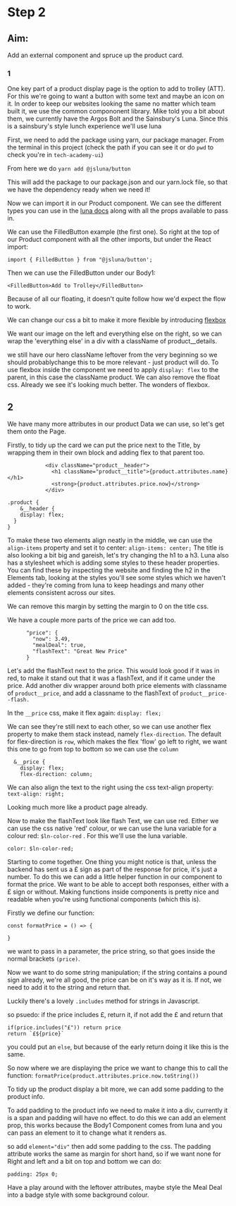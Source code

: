 # Step 2

## Aim:

Add an external component and spruce up the product card.

### 1

One key part of a product display page is the option to add to trolley (ATT). For this we're going to want a button with some text and maybe an icon on it. In order to keep our websites looking the same no matter which team built it, we use the common compononent library. Mike told you a bit about them, we currently have the Argos Bolt and the Sainsbury's Luna. Since this is a sainsbury's style lunch experience we'll use luna

First, we need to add the package using yarn, our package manager. From the terminal in this project (check the path if you can see it or do `pwd` to check you're in `tech-academy-ui`)

From here we do
`yarn add @jsluna/button`

This will add the package to our package.json and our yarn.lock file, so that we have the dependency ready when we need it!

Now we can import it in our Product component. We can see the different types you can use in the [luna docs](https://jsainsburyplc.github.io/luna/#/Packages/Button/Components?id=button-1) along with all the props available to pass in.

We can use the FilledButton example (the first one). So right at the top of our Product component with all the other imports, but under the React import:

```
import { FilledButton } from "@jsluna/button';
```

Then we can use the FilledButton under our Body1:

```
<FilledButton>Add to Trolley</FilledButton>
```

Because of all our floating, it doesn't quite follow how we'd expect the flow to work.

We can change our css a bit to make it more flexible by introducing [flexbox](https://css-tricks.com/snippets/css/a-guide-to-flexbox/)

We want our image on the left and everything else on the right, so we can wrap the 'everything else' in a div with a className of product\_\_details.

we still have our hero className leftover from the very beginning so we should probablychange this to be more relevant - just product will do.
To use flexbox inside the component we need to apply `display: flex` to the parent, in this case the className product.
We can also remove the float css.
Already we see it's looking much better. The wonders of flexbox.

## 2

We have many more attributes in our product Data we can use, so let's get them onto the Page.

Firstly, to tidy up the card we can put the price next to the Title, by wrapping them in their own block and adding flex to that parent too.

```
            <div className="product__header">
              <h1 className="product__title">{product.attributes.name}</h1>
              <strong>{product.attributes.price.now}</strong>
            </div>
```

```
.product {
    &__header {
    display: flex;
  }
}
```

To make these two elements align neatly in the middle, we can use the `align-items` property and set it to center: `align-items: center;`
The title is also looking a bit big and gareish, let's try changing the h1 to a h3.
Luna also has a stylesheet which is adding some styles to these header properties. You can find these by inspecting the website and finding the h2 in the Elements tab, looking at the styles you'll see some styles which we haven't added - they're coming from luna to keep headings and many other elements consistent across our sites.

We can remove this margin by setting the margin to 0 on the title css.

We have a couple more parts of the price we can add too.

```
      "price": {
        "now": 3.49,
        "mealDeal": true,
        "flashText": "Great New Price"
      }
```

Let's add the flashText next to the price.
This would look good if it was in red, to make it stand out that it was a flashText, and if it came under the price.
Add another div wrapper around both price elements with classname of `product__price`, and add a classname to the flashText of `product__price--flash.`

In the `__price` css, make it flex again: `display: flex;`

We can see they're still next to each other, so we can use another flex property to make them stack instead, namely `flex-direction`. The default for flex-direction is `row`, which makes the flex 'flow' go left to right, we want this one to go from top to bottom so we can use the `column`

```
  &__price {
    display: flex;
    flex-direction: column;
```

We can also align the text to the right using the css text-align property:
`text-align: right;`

Looking much more like a product page already.

Now to make the flashText look like flash Text, we can use red. Either we can use the css native 'red' colour, or we can use the luna variable for a colour red: `$ln-color-red` . For this we'll use the luna variable.

`color: $ln-color-red;`

Starting to come together. One thing you might notice is that, unless the backend has sent us a £ sign as part of the response for price, it's just a number. To do this we can add a little helper function in our component to format the price. We want to be able to accept both responses, either with a £ sign or without. Making functions inside components is pretty nice and readable when you're using functional components (which this is).

Firstly we define our function:

```
const formatPrice = () => {

}
```

we want to pass in a parameter, the price string, so that goes inside the normal brackets `(price)`.

Now we want to do some string manipulation; if the string contains a pound sign already, we're all good, the price can be on it's way as it is. If not, we need to add it to the string and return that.

Luckily there's a lovely `.includes` method for strings in Javascript.

so psuedo: if the price includes £, return it, if not add the £ and return that

```
if(price.includes("£")) return price
return `£${price}`
```

you could put an `else`, but because of the early return doing it like this is the same.

So now where we are displaying the price we want to change this to call the function:
`formatPrice(product.attributes.price.now.toString())`

To tidy up the product display a bit more, we can add some padding to the product info.

To add padding to the product info we need to make it into a div, currently it is a span and padding will have no effect. to do this we can add an element prop, this works because the Body1 Component comes from luna and you can pass an element to it to change what it renders as.

so add `element="div"` then add some padding to the css. The padding attribute works the same as margin for short hand, so if we want none for Right and left and a bit on top and bottom we can do:

`padding: 25px 0;`

Have a play around with the leftover attributes, maybe style the Meal Deal into a badge style with some background colour.
